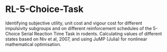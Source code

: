 # RL-5-Choice-Task
Identifying subjective utility, unit cost and vigour cost for different impulsivity subgroups and on different reinforcement schedules of the 5-Choice Serial Reaction Time Task in rodents. 
Calculating values of different states based on Niv et al, 2007, and using JuMP (Julia) for nonlinear mathematical optimisation. 
